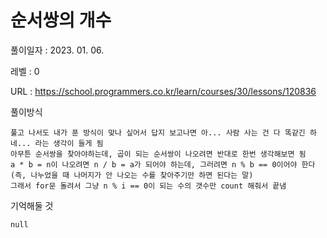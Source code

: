 # 순서쌍의 개수
풀이일자 : 2023. 01. 06.  
    
레벨 : 0    

URL : https://school.programmers.co.kr/learn/courses/30/lessons/120836  
    
풀이방식    

    풀고 나서도 내가 푼 방식이 맞나 싶어서 답지 보고나면 아... 사람 사는 건 다 똑같긴 하네... 라는 생각이 들게 됨
    아무튼 순서쌍을 찾아야하는데, 곱이 되는 순서쌍이 나오려면 반대로 한번 생각해보면 됨
    a * b = n이 나오려면 n / b = a가 되어야 하는데, 그러려면 n % b == 0이어야 한다
    (즉, 나누었을 때 나머지가 안 나오는 수를 찾아주기만 하면 된다는 말)
    그래서 for문 돌려서 그냥 n % i == 0이 되는 수의 갯수만 count 해줘서 끝냄



기억해둘 것  
    
    null
